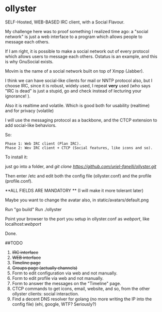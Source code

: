 # ollyster
SELF-Hosted, WEB-BASED IRC client, with a Social Flavour.

My challenge here was to proof something I realized time ago: a "social network" 
is just a web interface to a program which allows people to message each others.

If I am right, it is possible to make a social network out of every protocol which
allows users to message each others. Ostatus is an example, and this is why GnuSocial 
exists. 

Movim is the name of a social network built on top of Xmpp (Jabber).

I think we can have social-like clients for mail or NNTP protocol also, but I choose IRC,
since it is robust, widely used, I repeat **very** used (who says "IRC is dead" is just a stupid, 
go and check instead of lecturing your ignorance! ).

Also it is realtime and volatile. Which is good both for usability (realtime) and for privacy (volatile)

I will use the messaging protocol as a backbone, and the CTCP extension to add social-like
behaviors.

So:

    Phase 1: Web IRC client (Plan IRC).
    Phase 2: Wev IRC client + CTCP (Social features, like icons and so).


To install it:

just go into a folder, and _git clone https://github.com/uriel-fanelli/ollyster.git_

Then enter /etc and edit both the config file  (ollyster.conf) and the profile (profile.conf).

**ALL FIELDS ARE MANDATORY ** (I will make it more tolerant later)

Maybe you want to change the avatar also, in static/avatars/default.png 

Run "go build"
Run ./ollyster

Point your browser to the port you setup in ollyster.conf as _webport_, like  localhost:_webport_

Done.

##TODO

1. ~~IRC interface~~
2. ~~WEB interface~~ 
3. ~~Timeline page~~
4. ~~Groups page (actually channels)~~
5. Form to edit configuration via web and not manually.
6. Form to edit profile via web and not manually.
7. Form to answer the messages on the "Timeline" page.
8. CTCP commands to get icons, email, website, and so, from the other ollyster clients: social interaction.
9. Find a decent DNS resolver for golang (no more writing the IP into the config file) (ehi, google, WTF? Seriously?)
